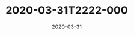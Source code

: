 ---
date: 2020-03-31
title: 2020-03-31T2222-000
hero: 2020/2020-03-31T2222-000.jpeg

# briefly describe the image…
alt: ''

# insert the closed caption text after the three-dash break…
# (include line-breaks, punctuation, and capitalization)
---
